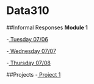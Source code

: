 # Data310

##Informal Responses
**Module 1**

-[ Tuesday 07/06](week1.md)

-[ Wednesday 07/07](wedw1.md)

-[ Thursday 07/08](https://tyeatts75.github.io/Data310/thurs1.html)

##Projects
-[ Project 1](Project1.md)